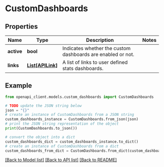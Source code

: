 # CustomDashboards


## Properties

Name | Type | Description | Notes
------------ | ------------- | ------------- | -------------
**active** | **bool** | Indicates whether the custom dashboards are enabled or not. | 
**links** | [**List[APILink]**](APILink.md) | A list of links to user defined stats dashboards. | 

## Example

```python
from openapi_client.models.custom_dashboards import CustomDashboards

# TODO update the JSON string below
json = "{}"
# create an instance of CustomDashboards from a JSON string
custom_dashboards_instance = CustomDashboards.from_json(json)
# print the JSON string representation of the object
print(CustomDashboards.to_json())

# convert the object into a dict
custom_dashboards_dict = custom_dashboards_instance.to_dict()
# create an instance of CustomDashboards from a dict
custom_dashboards_from_dict = CustomDashboards.from_dict(custom_dashboards_dict)
```
[[Back to Model list]](../README.md#documentation-for-models) [[Back to API list]](../README.md#documentation-for-api-endpoints) [[Back to README]](../README.md)


